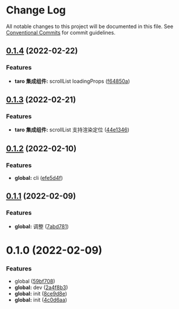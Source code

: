 # Change Log

All notable changes to this project will be documented in this file.
See [Conventional Commits](https://conventionalcommits.org) for commit guidelines.

## [0.1.4](https://github.com/zhouzuchuan/dseven-react/compare/@dseven/hooks@0.1.3...@dseven/hooks@0.1.4) (2022-02-22)


### Features

* **taro 集成组件:** scrollList loadingProps ([f64850a](https://github.com/zhouzuchuan/dseven-react/commit/f64850a79bba7c323982739fc06a8436fc1bea84))





## [0.1.3](https://github.com/zhouzuchuan/dseven-react/compare/@dseven/hooks@0.1.2...@dseven/hooks@0.1.3) (2022-02-21)


### Features

* **taro 集成组件:** scrollList 支持渲染定位 ([44e1346](https://github.com/zhouzuchuan/dseven-react/commit/44e1346bccbdea70353db57be93a707e0b187d4b))





## [0.1.2](https://github.com/zhouzuchuan/dseven-react/compare/@dseven/hooks@0.1.1...@dseven/hooks@0.1.2) (2022-02-10)


### Features

* **global:** cli ([efe5d4f](https://github.com/zhouzuchuan/dseven-react/commit/efe5d4f253cab96350b9835c875629f56bc71ee8))





## [0.1.1](https://github.com/zhouzuchuan/dseven-react/compare/@dseven/hooks@0.1.0...@dseven/hooks@0.1.1) (2022-02-09)


### Features

* **global:** 调整 ([7abd781](https://github.com/zhouzuchuan/dseven-react/commit/7abd781f5be0bbc3097027dbdf0a3030f62a41c8))





# 0.1.0 (2022-02-09)


### Features

* global ([59bf708](https://github.com/zhouzuchuan/dseven-react/commit/59bf7088b2e27455c3d1fd6a04007cce310fe9c0))
* **global:** dev ([2a4f8b3](https://github.com/zhouzuchuan/dseven-react/commit/2a4f8b34171bcdfad19bdeecab536645c3cf4688))
* **global:** init ([8ce9d8e](https://github.com/zhouzuchuan/dseven-react/commit/8ce9d8ed56ef7833e2e5280277d54754beb8b136))
* **global:** init ([4c0d6aa](https://github.com/zhouzuchuan/dseven-react/commit/4c0d6aa92348252180e11505a1f63c5f5b8fbdac))
